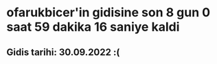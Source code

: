 # ofarukbicer'in gidisine son 8 gun 0 saat 59 dakika 16 saniye kaldi

## Gidis tarihi: 30.09.2022 :(